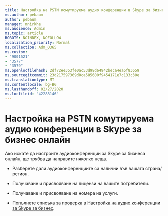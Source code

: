 ```yaml
---
title: Настройка на PSTN комутируема аудио конференции в Skype за бизнес онлайн
ms.author: pebaum
author: pebaum
manager: mnirkhe
ms.audience: Admin
ms.topic: article
ROBOTS: NOINDEX, NOFOLLOW
localization_priority: Normal
ms.collection: Adm_O365
ms.custom:
- "9001521"
- "3577"
- "3579"
ms.openlocfilehash: 2df72ee353fe0ac53d98d64942beca4ea5f83659
ms.sourcegitcommit: 23d217597369d0ca585600f9454171e7c133c30e
ms.translationtype: MT
ms.contentlocale: bg-BG
ms.lasthandoff: 02/27/2020
ms.locfileid: "42288146"
---
```

# <a name="setup-pstn-dial-in-audio-conferencing-in-skype-for-business-online"></a>Настройка на PSTN комутируема аудио конференции в Skype за бизнес онлайн

Ако искате да настроите аудиоконференции за Skype за бизнеса онлайн, ще трябва да направите няколко неща. 

- Разберете дали аудиоконференциите са налични във вашата страна/регион.

- Получаване и присвояване на лицензи на вашите потребители.

- Получаване и присвояване на номера на услуги.

- Попълнете списъка за проверка в [Настройка на аудио конференции за Skype за бизнес](https://docs.microsoft.com/SkypeForBusiness/audio-conferencing-in-office-365/set-up-audio-conferencing).
